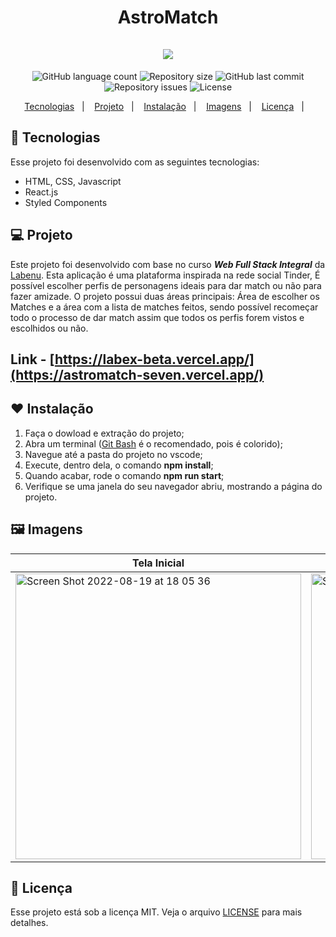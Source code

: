 <h1 align="center">
AstroMatch<br/><br/>



<img src="https://user-images.githubusercontent.com/104728985/185706215-ef09d68f-3e9d-46ea-90f1-37a815dedc37.png"/> 
</h1>

<p align="center">
  <img alt="GitHub language count" src="https://img.shields.io/github/languages/count/sarahouteiro/astromatch">

  <img alt="Repository size" src="https://img.shields.io/github/repo-size/sarahouteiro/astromatch">

  <img alt="GitHub last commit" src="https://img.shields.io/github/last-commit/sarahouteiro/astromatch">

  <img alt="Repository issues" src="https://img.shields.io/github/issues/sarahouteiro/astromatch">

  <img alt="License" src="https://img.shields.io/badge/license-MIT-brightgreen">
</p>

<p align="center">
  <a href="#Tecnologias">Tecnologias</a>&nbsp;&nbsp;&nbsp;|&nbsp;&nbsp;&nbsp;
   <a href="#Projeto">Projeto</a>&nbsp;&nbsp;&nbsp;|&nbsp;&nbsp;&nbsp;
  <a href="#Instalação">Instalação</a>&nbsp;&nbsp;&nbsp;|&nbsp;&nbsp;&nbsp;
  <a href="#Imagens">Imagens</a>&nbsp;&nbsp;&nbsp;|&nbsp;&nbsp;&nbsp;
  <a href="#Licença">Licença</a>&nbsp;&nbsp;&nbsp;|&nbsp;&nbsp;&nbsp;
</p>

<a id="Tecnologias"></a>
## 🚀 Tecnologias 

Esse projeto foi desenvolvido com as seguintes tecnologias:

- HTML, CSS, Javascript
- React.js
- Styled Components

<a id="Projeto"></a>
## 💻 Projeto
  Este projeto foi desenvolvido com base no curso  *__Web Full Stack Integral__* da [Labenu](https://www.labenu.com.br/). Esta aplicação é uma plataforma inspirada na rede social Tinder, É possível escolher perfis de personagens ideais para dar match ou não para fazer amizade. O projeto possui duas áreas principais: Área de escolher os Matches e a área com a lista de matches feitos, sendo possível recomeçar todo o processo de dar match assim que todos os perfis forem vistos e escolhidos ou não.
## Link - [https://labex-beta.vercel.app/](https://astromatch-seven.vercel.app/)
  
<a id="Instalação"></a>
## ❤️ Instalação

1. Faça o dowload e extração do projeto;
2. Abra um terminal ([Git Bash](https://git-scm.com/book/pt-pt/v2/Appendix-A%3A-Git-em-Outros-Ambientes-Git-in-Bash) é o recomendado, pois é colorido);
3. Navegue até a pasta do projeto no vscode;
4. Execute, dentro dela, o comando **npm install**;
5. Quando acabar, rode o comando **npm run start**;
6. Verifique se uma janela do seu navegador abriu, mostrando a página do projeto.

<a id="Imagens"></a>
## 🖼️ Imagens


| Tela Inicial  | Tela de Matches escolhidos | Tela de Recomeçar | 
|---|---|---|
| <img width="457" alt="Screen Shot 2022-08-19 at 18 05 36" src="https://user-images.githubusercontent.com/104728985/185707077-c2fab57e-2446-4de3-8c89-62df7417b066.png"> | <img width="457" alt="Screen Shot 2022-08-19 at 18 06 51" src="https://user-images.githubusercontent.com/104728985/185707227-90676c39-b4dd-4b6b-b232-635dc7de16e6.png"> | <img width="457" alt="Screen Shot 2022-08-19 at 18 08 04" src="https://user-images.githubusercontent.com/104728985/185707351-d96e0dad-9d9e-41bd-8d8d-dce194181692.png"> | 

<a id="Licença"></a>
## 📝 Licença

Esse projeto está sob a licença MIT. Veja o arquivo [LICENSE](https://github.com/future4code/Freire-labe-ninja4/blob/master/LICENCE) para mais detalhes.
